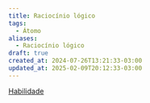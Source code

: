```yaml
---
title: Raciocínio lógico
tags:
  - Átomo
aliases:
  - Raciocínio lógico
draft: true
created_at: 2024-07-26T13:21:33-03:00
updated_at: 2025-02-09T20:12:33-03:00
---
```

[Habilidade](Habilidade.md)